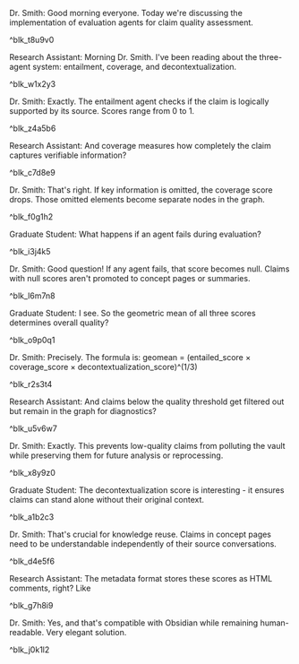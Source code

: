 <!-- clarifai:title=Academic Discussion on Evaluation Agents -->
<!-- clarifai:created_at=2023-12-22T10:00:00Z -->
<!-- clarifai:participants=["Dr. Smith", "Research Assistant", "Graduate Student"] -->
<!-- clarifai:message_count=14 -->
<!-- clarifai:plugin_metadata={"source_format": "plain_text", "detected_speakers": 3, "conversation_type": "academic"} -->

Dr. Smith: Good morning everyone. Today we're discussing the implementation of evaluation agents for claim quality assessment.
<!-- clarifai:id=blk_t8u9v0 ver=1 -->
^blk_t8u9v0

Research Assistant: Morning Dr. Smith. I've been reading about the three-agent system: entailment, coverage, and decontextualization.
<!-- clarifai:id=blk_w1x2y3 ver=1 -->
^blk_w1x2y3

Dr. Smith: Exactly. The entailment agent checks if the claim is logically supported by its source. Scores range from 0 to 1.
<!-- clarifai:id=blk_z4a5b6 ver=1 -->
^blk_z4a5b6

Research Assistant: And coverage measures how completely the claim captures verifiable information?
<!-- clarifai:id=blk_c7d8e9 ver=1 -->
^blk_c7d8e9

Dr. Smith: That's right. If key information is omitted, the coverage score drops. Those omitted elements become separate nodes in the graph.
<!-- clarifai:id=blk_f0g1h2 ver=1 -->
^blk_f0g1h2

Graduate Student: What happens if an agent fails during evaluation?
<!-- clarifai:id=blk_i3j4k5 ver=1 -->
^blk_i3j4k5

Dr. Smith: Good question! If any agent fails, that score becomes null. Claims with null scores aren't promoted to concept pages or summaries.
<!-- clarifai:id=blk_l6m7n8 ver=1 -->
^blk_l6m7n8

Graduate Student: I see. So the geometric mean of all three scores determines overall quality?
<!-- clarifai:id=blk_o9p0q1 ver=1 -->
^blk_o9p0q1

Dr. Smith: Precisely. The formula is: geomean = (entailed_score × coverage_score × decontextualization_score)^(1/3)
<!-- clarifai:id=blk_r2s3t4 ver=1 -->
^blk_r2s3t4

Research Assistant: And claims below the quality threshold get filtered out but remain in the graph for diagnostics?
<!-- clarifai:id=blk_u5v6w7 ver=1 -->
^blk_u5v6w7

Dr. Smith: Exactly. This prevents low-quality claims from polluting the vault while preserving them for future analysis or reprocessing.
<!-- clarifai:id=blk_x8y9z0 ver=1 -->
^blk_x8y9z0

Graduate Student: The decontextualization score is interesting - it ensures claims can stand alone without their original context.
<!-- clarifai:id=blk_a1b2c3 ver=1 -->
^blk_a1b2c3

Dr. Smith: That's crucial for knowledge reuse. Claims in concept pages need to be understandable independently of their source conversations.
<!-- clarifai:id=blk_d4e5f6 ver=1 -->
^blk_d4e5f6

Research Assistant: The metadata format stores these scores as HTML comments, right? Like <!-- clarifai:entailed_score=0.91 -->
<!-- clarifai:id=blk_g7h8i9 ver=1 -->
^blk_g7h8i9

Dr. Smith: Yes, and that's compatible with Obsidian while remaining human-readable. Very elegant solution.
<!-- clarifai:id=blk_j0k1l2 ver=1 -->
^blk_j0k1l2
<!-- clarifai:entailed_score=0.94 -->
<!-- clarifai:coverage_score=0.91 -->
<!-- clarifai:decontextualization_score=0.87 -->